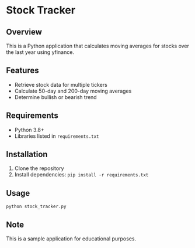# Stock Tracker

## Overview
This is a Python application that calculates moving averages for stocks over the last year using yfinance.

## Features
- Retrieve stock data for multiple tickers
- Calculate 50-day and 200-day moving averages
- Determine bullish or bearish trend

## Requirements
- Python 3.8+
- Libraries listed in `requirements.txt`

## Installation
1. Clone the repository
2. Install dependencies: `pip install -r requirements.txt`

## Usage
```
python stock_tracker.py
```

## Note
This is a sample application for educational purposes.